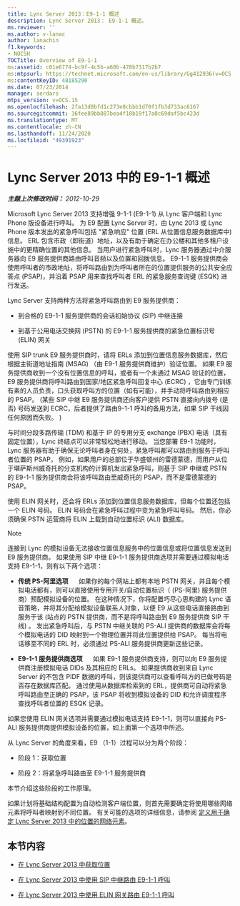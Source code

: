 ```yaml
---
title: Lync Server 2013：E9-1-1 概述
description: Lync Server 2013： E9-1-1 概述。
ms.reviewer: ''
ms.author: v-lanac
author: lanachin
f1.keywords:
- NOCSH
TOCTitle: Overview of E9-1-1
ms:assetid: c01e6774-bc9f-4c5b-a60b-478b7317b2b7
ms:mtpsurl: https://technet.microsoft.com/en-us/library/Gg412936(v=OCS.15)
ms:contentKeyID: 48185290
ms.date: 07/23/2014
manager: serdars
mtps_version: v=OCS.15
ms.openlocfilehash: 2fa13d8bfd1c273e8cbbb1d70f1fb3d733ac6167
ms.sourcegitcommit: 36fee89bb887bea4f18b19f17a8c69daf5bc423d
ms.translationtype: MT
ms.contentlocale: zh-CN
ms.lasthandoff: 11/24/2020
ms.locfileid: "49391923"
---
```

# <a name="overview-of-e9-1-1-in-lync-server-2013"></a>Lync Server 2013 中的 E9-1-1 概述

<div data-xmlns="http://www.w3.org/1999/xhtml">

<div class="topic" data-xmlns="http://www.w3.org/1999/xhtml" data-msxsl="urn:schemas-microsoft-com:xslt" data-cs="https://msdn.microsoft.com/">

<div data-asp="https://msdn2.microsoft.com/asp">



</div>

<div id="mainSection">

<div id="mainBody">

<span> </span>

_**主题上次修改时间：** 2012-10-29_

Microsoft Lync Server 2013 支持增强 9-1-1 (E9-1-1) 从 Lync 客户端和 Lync Phone 版设备进行呼叫。 为 E9 配置 Lync Server 时，由 Lync 2013 或 Lync Phone 版本发出的紧急呼叫包括 "紧急响应" 位置 (ERL 从位置信息服务数据库中) 信息。 ERL 包含市政（即街道）地址，以及有助于确定在办公楼和其他多租户设施中的更精确位置的其他信息。 当用户进行紧急呼叫时，Lync 服务器通过中介服务器向 E9 服务提供商路由呼叫音频以及位置和回拨信息。 E9-1-1 服务提供商会使用呼叫者的市政地址，将呼叫路由到为呼叫者所在的位置提供服务的公共安全应答点 (PSAP)，并沿着 PSAP 用来查找呼叫者 ERL 的紧急服务查询键 (ESQK) 进行发送。

Lync Server 支持两种方法将紧急呼叫路由到 E9 服务提供商：

  - 到合格的 E9-1-1 服务提供商的会话初始协议 (SIP) 中继连接

  - 到基于公用电话交换网 (PSTN) 的 E9-1-1 服务提供商的紧急位置标识号 (ELIN) 网关

使用 SIP trunk E9 服务提供商时，请将 ERLs 添加到位置信息服务数据库，然后根据主街道地址指南 (MSAG) （由 E9-1 服务提供商维护）验证位置。 如果 E9 服务提供商收到一个没有位置信息的呼叫，或者有一个未通过 MSAG 验证的位置，E9 服务提供商将呼叫路由到国家/地区紧急呼叫回复中心 (ECRC) ，它由专门训练有素的人员负责，口头获取呼叫方的位置（如有可能），并手动将呼叫路由到相应的 PSAP。  (某些 SIP 中继 E9 服务提供商还向客户提供 PSTN 直接向内拨号 (是否) 号码发送到 ECRC，后者提供了路由9-1-1 呼叫的备用方法，如果 SIP 干线因任何原因而失败。 ) 

与时间分段多路传输 (TDM) 和基于 IP 的专用分支 exchange (PBX) 电话（具有固定位置），Lync 终结点可以非常轻松地进行移动。 当您部署 E9-1 功能时，Lync 服务器有助于确保无论呼叫者身在何处，紧急呼叫都可以路由到服务于呼叫者位置的 PSAP。 例如，如果用户的总部位于华盛顿州的雷德蒙德，而用户从位于堪萨斯州威奇托的分支机构的计算机发出紧急呼叫，则基于 SIP 中继或 PSTN 的 E9-1-1 服务提供商会将该呼叫路由至威奇托的 PSAP，而不是雷德蒙德的 PSAP。

使用 ELIN 网关时，还会将 ERLs 添加到位置信息服务数据库，但每个位置还包括一个 ELIN 号码。 ELIN 号码会在紧急呼叫过程中变为紧急呼叫号码。 然后，你必须确保 PSTN 运营商将 ELIN 上载到自动位置标识 (ALI) 数据库。

<div>


> [!NOTE]  
> 连接到 Lync 的模拟设备无法接收位置信息服务中的位置信息或将位置信息发送到 E9 服务提供商。 如果使用 SIP 中继 E9-1-1 服务提供商选项并需要通过模拟电话支持 E9-1-1，则有以下两个选项： 
> <UL>
> <LI>
> <P><STRONG>传统 PS-阿里选项</STRONG> &nbsp; &nbsp; &nbsp;如果你的每个网站上都有本地 PSTN 网关，并且每个模拟电话都有，则可以直接使用专用开关/自动位置标识（ (PS-阿里) 服务提供商）预配模拟设备的位置。 在这种情况下，你将配置巧尽心思构建的 Lync 语音策略，并将其分配给模拟设备联系人对象，以便 E9 从这些电话直接路由到服务于该 (站点的 PSTN 提供商，而不是将呼叫路由到 E9 服务提供商 SIP 干线) 。 发出紧急呼叫后，与 PSTN 中继关联的 PS-ALI 提供商的数据库会将每个模拟电话的 DID 映射到一个物理位置并将此位置提供给 PSAP。 每当将电话移至不同的 ERL 时，必须通过 PS-ALI 服务提供商更新这些记录。</P>
> <LI>
> <P><STRONG>E9-1-1 服务提供商选项</STRONG> &nbsp; &nbsp; &nbsp;如果 E9-1 服务提供商支持，则可以向 E9 服务提供商注册模拟电话 DIDs 及其相应的 ERLs。 如果提供商收到来自 Lync Server 的不包含 PIDF 数据的呼叫，则该提供商可以查看呼叫方的已做号码是否存在数据库匹配。 通过使用从数据库检索到的 ERL，提供商可自动将紧急呼叫路由至正确的 PSAP，该 PSAP 将收到模拟设备的 DID 和允许调度程序查找呼叫者位置的 ESQK 记录。</P></LI></UL>如果您使用 ELIN 网关选项并需要通过模拟电话支持 E9-1-1，则可以直接向 PS-ALI 服务提供商提供模拟设备的位置，如上面第一个选项中所述。</div>

从 Lync Server 的角度来看，E9 （1-1）过程可以分为两个阶段：

  - 阶段 1：获取位置

  - 阶段 2：将紧急呼叫路由至 E9-1-1 服务提供商

本节介绍这些阶段的工作原理。

如果计划将基础结构配置为自动检测客户端位置，则首先需要确定将使用哪些网络元素将呼叫者映射到不同位置。 有关可能的选项的详细信息，请参阅 [定义用于确定 Lync Server 2013 中的位置的网络元素](lync-server-2013-defining-the-network-elements-used-to-determine-location.md)。

<div>

## <a name="in-this-section"></a>本节内容

  - [在 Lync Server 2013 中获取位置](lync-server-2013-acquiring-a-location.md)

  - [在 Lync Server 2013 中使用 SIP 中继路由 E9-1-1 呼叫](lync-server-2013-routing-e9-1-1-calls-by-using-a-sip-trunk.md)

  - [在 Lync Server 2013 中使用 ELIN 网关路由 E9-1-1 呼叫](lync-server-2013-routing-e9-1-1-calls-by-using-an-elin-gateway.md)

</div>

</div>

<span> </span>

</div>

</div>

</div>

